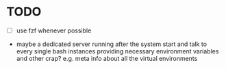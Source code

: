 # TODO

- [ ] use fzf whenever possible
- maybe a dedicated server running after the system start and talk to every single bash instances providing necessary environment variables and other crap? e.g. meta info about all the virtual environments
